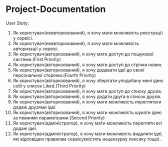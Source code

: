# Project-Documentation

User Stoty: 
1) Як користувач(неавторизований), я хочу мати можливість реєстрації у сервісі.
2) Як користувач(неавторизований), я хочу мати можливість авторизації у сервісі.
3) Як користувач(авторизований), я хочу мати доступ до пошукової системи.(First Priority)
4) Як користувач(авторизований), я хочу мати доступ до стрічки новин.
5) Як користувач(авторизований), я хочу додавати ідеї до своєї персональної сторінки.(Fourth Priority)
6) Як користувач(авторизований), я хочу зберігати уподобану мені ідею собі у список Liked.(Third Priority)
7) Як користувач(авторизований), я хочу мати доступ до списку друзів.
8) Як користувач(авторизований), я хочу додати друга в список друзів.
9) Як користувач(авторизований), я хочу мати можливість переглятати додані друзями ідеї.
10) Як користувач(авторизований), я хочу мати можливість шукати ідею за певними параметрами.(Second Priority)
11) Як користувач(адміністратор), я хочу мати можливість перегляти всі додані ідеї.
12) Як користувач(адміністратор), я хочу мати можливість видаляти ідеї, які відповідаю правилам сервісу(містять нецензурну лексику тощо).
